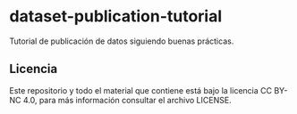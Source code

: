 # dataset-publication-tutorial
Tutorial de publicación de datos siguiendo buenas prácticas.


## Licencia
Este repositorio y todo el material que contiene está bajo la licencia CC BY-NC 4.0, para más información consultar el archivo LICENSE.
